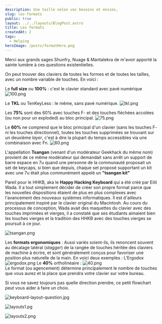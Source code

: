 ```yaml
---
description: Une taille selon vos besoins et envies, 
slug: les-formats
public: true
layout: ../../layouts/BlogPost.astro
title: Les formats
createdAt: 2
tags:
  - Helping
heroImage: /posts/formatHero.png
---
```


Merci aux grands sages Shunfry, Nuage & Mantalekra de m'avoir apporté la sainte lumière à ces questions existentielles.

On peut trouver des claviers de toutes les formes et de toutes les tailles, avec un nombre variable de touches. En voici :

Le **full size** ou **100%** : c'est le clavier standard avec pavé numérique
![100.png](/posts/100.png)

Le **TKL** ou TenKeyLess : le même, sans pavé numérique.
![tkl.png](/posts/tkl.png)

Les **75%** sont des 60% avec touches F- et des touches fléchées accolées (ou non pour un exploded) au bloc principal. 
![75.png](/posts/75.png)

Le **60%** ne comprend que le bloc principal d'un clavier (sans les touches F- ni les touches directionnel), toutes les touches supprimées se trouvant sur un deuxième _layer_, c'est à dire la plupart du temps accessibles via une combinaison avec Fn.
![60.png](/posts/60.png)

L'appellation **Tsangan** (venant d'un modérateur Geekhack du même nom) provient de ce même modérateur qui demandait sans arrêt un support de barre espace en 7u quand une personne de la communauté proposait un set de keycaps, si bien que depuis, chaque set proposé supportant un kit avec une 7u était plus communément appelé un **"tsangan kit"**

Pareil pour le HHKB, aka le **Happy Hacking Keyboard** qui a été créé par Eiiti Wada. Il a tout simplement décider de créer son propre format parce que les nouvelles dispositions étaient de plus en plus complexes avec l'avancement des nouveaux systèmes informatiques. Il est d'ailleurs principalement inspiré par le clavier original du Macintosh. Au cours du processus de conception, Wada avait des maquettes du clavier avec des touches imprimées et vierges, il a constaté que ses étudiants aimaient bien les touches vierges et la tradition des HHKB avec des touches vierges se poursuit à ce jour.


![tsangan.png](/posts/tsangan.png)

Les **formats ergonomiques** : Aussi variés soient-ils, ils renoncent souvent au décalage latéral (_stagger_) de la rangée de touches héritée des claviers de machine à écrire, et sont généralement conçus pour favoriser une position plus naturelle de la main. En voici deux exemples :
L'Ergodox ![ergodox.png](/posts/ergodox.png)
Le **40%** ortholinéaire : ![40.png](/posts/40.png)
   
Le format (ou agencement) détermine principalement le nombre de touches que vous aurez et la place que prendra votre clavier sur votre bureau.

Si vous ne savez toujours pas quelle direction prendre, ce petit flowchart peut vous aider à faire un choix.

![keyboard-layout-question.jpg](/posts/keyboard-layout-question.png)

![layouts1.pg](/posts/layouts1.png)

![layouts2.png](/posts/layouts2.png)